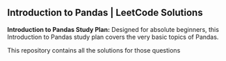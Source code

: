 ## Introduction to Pandas | LeetCode Solutions

**Introduction to Pandas Study Plan:**
  Designed for absolute beginners, this Introduction to Pandas study plan covers the very basic topics of Pandas.

This repository contains all the solutions for those questions
